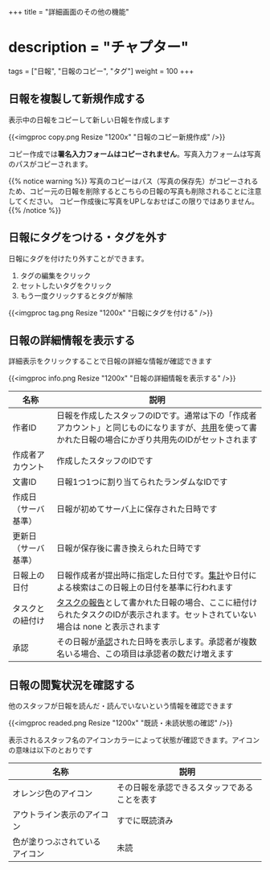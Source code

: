 +++
title = "詳細画面のその他の機能"
# description = "チャプター"
tags = ["日報", "日報のコピー", "タグ"]
weight = 100
+++

## 日報を複製して新規作成する

表示中の日報をコピーして新しい日報を作成します

{{<imgproc copy.png Resize "1200x" "日報のコピー新規作成" />}}

コピー作成では**署名入力フォームはコピーされません**。写真入力フォームは写真のパスがコピーされます。

{{% notice warning %}}
写真のコピーはパス（写真の保存先）がコピーされるため、コピー元の日報を削除するとこちらの日報の写真も削除されることに注意してください。
コピー作成後に写真をUPしなおせばこの限りではありません。
{{% /notice %}}

## 日報にタグをつける・タグを外す

日報にタグを付けたり外すことができます。

1. タグの編集をクリック
1. セットしたいタグをクリック
1. もう一度クリックするとタグが解除

{{<imgproc tag.png Resize "1200x" "日報にタグを付ける" />}}

## 日報の詳細情報を表示する

詳細表示をクリックすることで日報の詳細な情報が確認できます

{{<imgproc info.png Resize "1200x" "日報の詳細情報を表示する" />}}

|名称|説明|
|---|---|
|作者ID|日報を作成したスタッフのIDです。通常は下の「作成者アカウント」と同じものになりますが、[共用](/org/groupsetting/staff/share/)を使って書かれた日報の場合にかぎり共用先のIDがセットされます|
|作成者アカウント|作成したスタッフのIDです|
|文書ID|日報1つ1つに割り当てられたランダムなIDです|
|作成日（サーバ基準）|日報が初めてサーバ上に保存された日時です|
|更新日（サーバ基準）|日報が保存後に書き換えられた日時です|
|日報上の日付|日報作成者が提出時に指定した日付です。[集計](/report/totalling/)や日付による検索はこの日報上の日付を基準に行われます|
|タスクとの紐付け|[タスクの報告](/task/connect/)として書かれた日報の場合、ここに紐付けられたタスクのIDが表示されます。セットされていない場合は none と表示されます|
|承認|その日報が[承認](/report/read/state/)された日時を表示します。承認者が複数名いる場合、この項目は承認者の数だけ増えます|

## 日報の閲覧状況を確認する

他のスタッフが日報を読んだ・読んでいないという情報を確認できます

{{<imgproc readed.png Resize "1200x" "既読・未読状態の確認" />}}

表示されるスタッフ名のアイコンカラーによって状態が確認できます。アイコンの意味は以下のとおりです

|名称|説明|
|---|---|
|オレンジ色のアイコン|その日報を承認できるスタッフであることを表す|
|アウトライン表示のアイコン|すでに既読済み|
|色が塗りつぶされているアイコン|未読|
